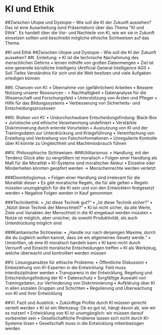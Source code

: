 # KI und Ethik
##Zwischen Utopie und Dystopie – Wie soll die KI der Zukunft aussehen?
Das ist eine Ausarbeitung (und Präsentation) über das Thema "KI und Ethik". Es handelt über die Vor- und Nachteile von KI, wie wir sie in Zukunft einsetzen sollten und beschreibt mögliche ethische Sichtweisen auf das Thema.

#KI und Ethik
##Zwischen Utopie und Dystopie – Wie soll die KI der Zukunft aussehen?
##I. Einleitung:
• KI ist die technische Nachahmung des menschlichen Gehirns
• lernen mithilfe von großen Datenmengen
• Ziel ist eine generelle künstliche Intelligenz (Artificial General Intelligence AGI)
• Soll Tiefes Verständnis für sich und die Welt besitzen und viele Aufgaben erledigen können

##II. Chancen von KI:
• Übernahme von (gefährlichen) Arbeiten
• Bessere Nutzung unserer Ressourcen - > Nachhaltigkeit
• Datenanalyse für die Wissenschaft und Forschungsfeld
• Unterstützung von Ärzten und Pfleger
• Hilfe für das Bildungssystems
• Verbesserung von Sicherheits- und Entscheidungsprozessen

##III. Risiken von KI:
• Undurchschaubare Entscheidungsfindung: Black-Box
• Juristische und ethische Verantwortung undefiniert
• Verstärkte Diskriminierung durch erlernte Vorurteilen
• Ausnutzung von KI und der Trainingsdaten zur Unterdrückung und Kriegsführung
• Vereinfachung von Erstellung und Verbreitung von Falschinformationen
• Unregulierte Kontrolle über KI könnte zu Ungleichheit und Machtmissbrauch führen

##IV. Philosophische Sichtweisen:
###Utilitarismus:
• Handlung, mit der Tendenz Glück aller zu vergrößern ist moralisch
• Folgen einer Handlung als Maß für die Moralität
• KI-Systeme sind moralischer Akteur
• Einzelne oder Minderheiten könnten geopfert werden → Menschenrechte werden 
verletzt

###Deontologismus:
• Folgen einer Handlung sind irrelevant für die Moralität dieser
• Es gibt moralische Regeln, die für alle gelten
• Regeln müssten unumgänglich für die KI sein und von den Entwicklern festgesetzt werden
• Negative Folgen werden in Kauf genommen

###Technikethik:
• „Ist diese Technik gut?“
• „Ist diese Technik sicher?“
• „Nützt diese Technik der Menschheit?“
• KI ist nicht sicher, da alle Werte, Ziele und Variablen der Menschheit in die KI eingebaut werden müssten
• Nutze ist möglich, aber unsicher, da sowohl Produktivität, als auch Unterdrückung möglich sind

###Kantianische Sichtweise:
• „Handle nur nach derjenigen Maxime, durch die du zugleich wollen kannst, dass sie ein allgemeines Gesetz werde.“
• Umstritten, ob eine KI moralisch handeln kann
• KI kann nicht durch Vernunft und Einsicht moralische Entscheidungen treffen
• KI als Werkzeug, welche überwacht und kontrolliert werden müssen

##V. Lösungsansätze für ethische Probleme:
• Öffentliche Diskussion
• Einbeziehung von KI-Experten in die Entwicklung: Feld muss interdisziplinärer werden
• Transparenz in der Entwicklung, Regelung und Entscheidungsfindung der KI
• Datenschutz
• Sorgfältige Auswahl von Trainingsdaten, zur Verhinderung von Diskriminierung
• Aufklärung über KI in allen sozialen Gruppen und Schichten
• Regulierung und Überwachung von KI und ihrer Entwicklung

##VI. Fazit und Ausblick:
• Zukünftige Profite durch KI müssen gerecht verteilt werden
• KI ist ein Werkzeug: Ob es gut ist, hängt davon ab, wie wir es nutzen!
• Entwicklung von KI ist unumgänglich: wir müssen darauf vorbereitet sein
• Gesellschaftliche Probleme lassen sich nicht durch KI-Systeme lösen
• Gesellschaft muss in die Entwicklung miteinbezogen werden
